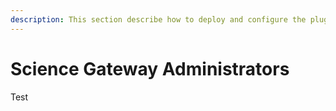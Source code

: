 ```yaml
---
description: This section describe how to deploy and configure the plugins to allow the authentication using IAM.
---
```


# Science Gateway Administrators

Test
